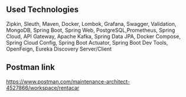 ## Used Technologies
Zipkin, Sleuth, Maven, Docker, Lombok, Grafana, Swagger, Validation, MongoDB, Spring Boot, Spring Web, PostgreSQL,Prometheus, Spring Cloud, API Gateway, Apache Kafka, Spring Data JPA, Docker Compose, Spring Cloud Config, Spring Boot Actuator, Spring Boot Dev Tools, OpenFeign, Eureka Discovery Server/Client

## Postman link
https://www.postman.com/maintenance-architect-4527866/workspace/rentacar
